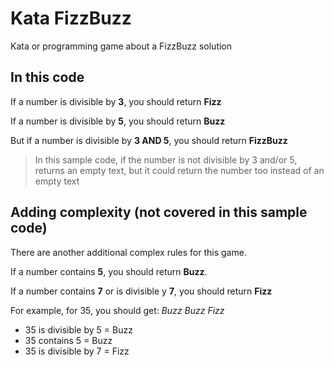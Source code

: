 # Kata FizzBuzz
Kata or programming game about a FizzBuzz solution

## In this code

If a number is divisible by **3**, you should return **Fizz**

If a number is divisible by **5**, you should return **Buzz**

But if a number is divisible by **3 AND 5**, you should return **FizzBuzz**

> In this sample code, if the number is not divisible by 3 and/or 5, returns an empty text, but it could return the number too instead of an empty text

## Adding complexity (not covered in this sample code)

There are another additional complex rules for this game.

If a number contains **5**, you should return **Buzz**.

If a number contains **7** or is divisible y **7**, you should return **Fizz**

For example, for 35, you should get: *Buzz Buzz Fizz*
- 35 is divisible by 5 = Buzz
- 35 contains 5 = Buzz
- 35 is divisible by 7 = Fizz
